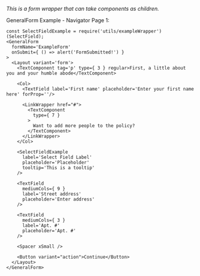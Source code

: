 _This is a form wrapper that can take components as children._

GeneralForm Example - Navigator Page 1:

    const SelectFieldExample = require('utils/exampleWrapper')(SelectField);
    <GeneralForm
      formName='ExampleForm'
      onSubmit={ () => alert('FormSubmitted!') }
    >
      <Layout variant='form'>
        <TextComponent tag='p' type={ 3 } regular>First, a little about you and your humble abode</TextComponent>

        <Col>
          <TextField label='First name' placeholder='Enter your first name here' forProp=''/>

          <LinkWrapper href="#">
            <TextComponent
              type={ 7 }
            >
              Want to add more people to the policy?
            </TextComponent>
          </LinkWrapper>
        </Col>

        <SelectFieldExample
          label='Select Field Label'
          placeholder='Placeholder'
          tooltip='This is a tooltip'
        />

        <TextField
          mediumCols={ 9 }
          label='Street address'
          placeholder='Enter address'
        />

        <TextField
          mediumCols={ 3 }
          label='Apt. #'
          placeholder='Apt. #'
        />

        <Spacer xSmall />

        <Button variant="action">Continue</Button>
      </Layout>
    </GeneralForm>
